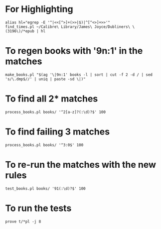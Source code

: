 
# For Highlighting
```
alias hl="egrep -E '^|<<[^>]+(>>|$)|^[^<>]+>>'"
find_times.pl ~/Calibre\ Library/James\ Joyce/Dubliners\ \(3196\)/*epub | hl
```

# To regen books with '9n:1' in the matches
```
make_books.pl "$(ag '\|9n:1' books -l | sort | cut -f 2 -d / | sed 's/\.dmp$//' | uniq | paste -sd \|)"
```

# To find all 2* matches
```
process_books.pl books/ '^2[a-z]?(:\d)?$' 100
```

# To find failing 3 matches
```
process_books.pl books/ '^3:0$' 100
```

# To re-run the matches with the new rules
```
test_books.pl books/ '91(:\d)?$' 100
```


# To run the tests
```
prove t/*pl -j 8
```
